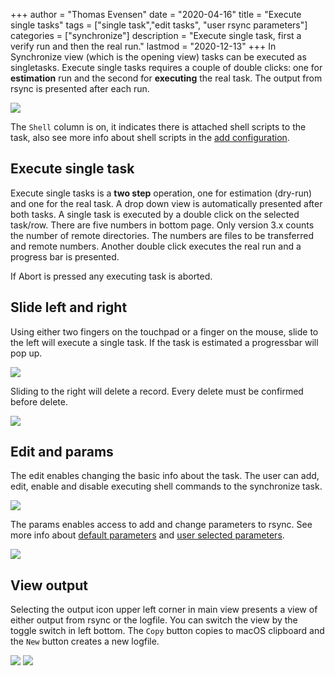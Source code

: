 +++
author = "Thomas Evensen"
date = "2020-04-16"
title =  "Execute single tasks"
tags = ["single task","edit tasks", "user rsync parameters"]
categories = ["synchronize"]
description = "Execute single task, first a verify run and then the real run."
lastmod = "2020-12-13"
+++
In Synchronize view (which is the opening view) tasks can be executed as singletasks. Execute single tasks requires a couple of double clicks: one for **estimation** run and the second for **executing** the real task. The output from rsync is presented after each run.

![](/images/RsyncOSX/master/synchronize/synchronize.png)

The `Shell` column is on, it indicates there is attached shell scripts to the task, also see more info about shell scripts in the [add configuration](/post/addconfigurations/).

## Execute single task

Execute single tasks is a **two step** operation, one for estimation (dry-run) and one for the real task. A drop down view is automatically presented after both tasks. A single task is executed by  a double click on the selected task/row. There are five numbers in bottom page. Only version 3.x counts the number of remote directories. The numbers are files to be transferred and remote numbers. Another double click executes the real run and a progress bar is presented.

If Abort is pressed any executing task is aborted.

## Slide left and right

Using either two fingers on the touchpad or a finger on the mouse, slide to the left will execute a single task. If the task is estimated a progressbar will pop up.

![](/images/RsyncOSX/master/singletask/executeleft.png)

Sliding to the right will delete a record. Every delete must be confirmed before delete.

![](/images/RsyncOSX/master/singletask/deleteright.png)


## Edit and params

The edit enables changing the basic info about the task. The user can add, edit, enable and disable executing shell commands to the synchronize task.

![](/images/RsyncOSX/master/singletask/edit.png)

The params enables access to add and change parameters to rsync. See more info about [default parameters](/post/rsyncparameters) and [user selected parameters](/post/userparameters/).

![](/images/RsyncOSX/master/userparameters/userparameters.png)

## View output

Selecting the output icon upper left corner in main view presents a view of either output from rsync or the logfile. You can switch the view by the toggle switch in left bottom. The `Copy` button copies to macOS clipboard and the `New` button creates a new logfile.

![](/images/RsyncOSX/master/singletask/rsyncoutput.png)
![](/images/RsyncOSX/master/singletask/logfile.png)
